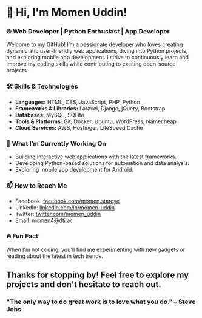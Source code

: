 # 👋 Hi, I'm Momen Uddin!

### 🌐 Web Developer | Python Enthusiast | App Developer

Welcome to my GitHub! I’m a passionate developer who loves creating dynamic and user-friendly web applications, diving into Python projects, and exploring mobile app development. I strive to continuously learn and improve my coding skills while contributing to exciting open-source projects.

### 🛠️ Skills & Technologies
- **Languages:** HTML, CSS, JavaScript, PHP, Python
- **Frameworks & Libraries:** Laravel, Django, jQuery, Bootstrap
- **Databases:** MySQL, SQLite
- **Tools & Platforms:** Git, Docker, Ubuntu, WordPress, Namecheap
- **Cloud Services:** AWS, Hostinger, LiteSpeed Cache

### 🚀 What I’m Currently Working On
- Building interactive web applications with the latest frameworks.
- Developing Python-based solutions for automation and data analysis.
- Exploring mobile app development for Android.

### 📫 How to Reach Me
- Facebook: [facebook.com/momen.stareye](https://www.facebook.com/momen.stareye)
- LinkedIn: [linkedin.com/in/momen-uddin](https://www.linkedin.com/in/momen-uddin)
- Twitter: [twitter.com/momen_uddin](https://twitter.com/momenstareye)
- Email: momen4@dti.ac

### 🔥 Fun Fact
When I'm not coding, you'll find me experimenting with new gadgets or reading about the latest in tech trends.

Thanks for stopping by! Feel free to explore my projects and don't hesitate to reach out.
---

### "The only way to do great work is to love what you do." – Steve Jobs

